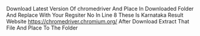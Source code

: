 Download Latest Version Of chromedriver And Place In Downloaded Folder And Replace With Your Regsiter No In Line 8 These Is Karnataka Result Website
https://chromedriver.chromium.org/
After Download Extract That File And Place To The Folder

